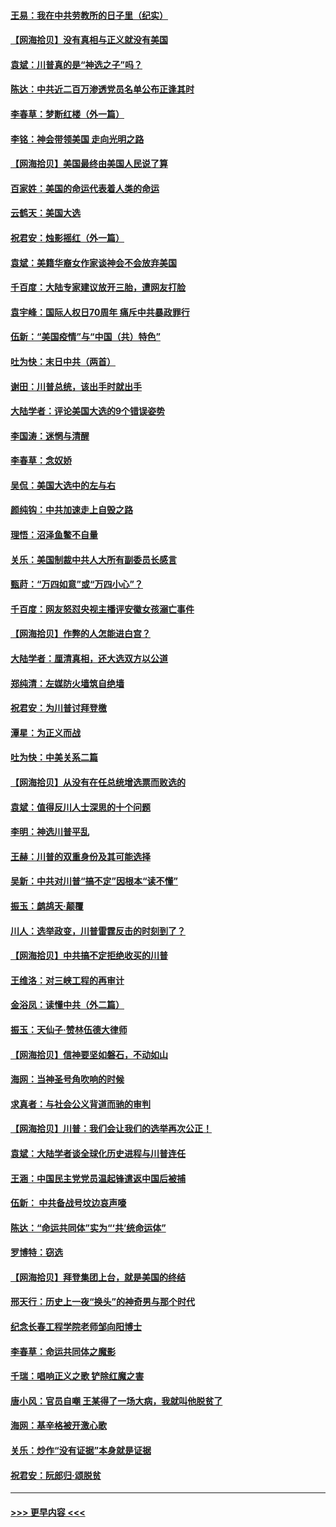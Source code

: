 #### [王易：我在中共劳教所的日子里（纪实）](../pages/nsc993/n12623303.md?t=12161302) 
#### [【网海拾贝】没有真相与正义就没有美国](../pages/nsc993/n12621885.md?t=12161302) 
#### [袁斌：川普真的是“神选之子”吗？](../pages/nsc993/n12621749.md?t=12161302) 
#### [陈达：中共近二百万渗透党员名单公布正逢其时](../pages/nsc993/n12620870.md?t=12161302) 
#### [李春草：梦断红楼（外一篇）](../pages/nsc993/n12619122.md?t=12161302) 
#### [李铭：神会带领美国 走向光明之路](../pages/nsc993/n12618584.md?t=12161302) 
#### [【网海拾贝】美国最终由美国人民说了算](../pages/nsc993/n12617255.md?t=12161302) 
#### [百家姓：美国的命运代表着人类的命运](../pages/nsc993/n12615838.md?t=12161302) 
#### [云鹤天：美国大选](../pages/nsc993/n12615994.md?t=12161302) 
#### [祝君安：烛影摇红（外一篇）](../pages/nsc993/n12615975.md?t=12161302) 
#### [袁斌：美籍华裔女作家谈神会不会放弃美国](../pages/nsc993/n12615263.md?t=12161302) 
#### [千百度：大陆专家建议放开三胎，遭网友打脸](../pages/nsc993/n12614456.md?t=12161302) 
#### [袁宇峰：国际人权日70周年 痛斥中共暴政罪行](../pages/nsc993/n12611965.md?t=12161302) 
#### [伍新：“美国疫情”与“中国（共）特色”](../pages/nsc993/n12611463.md?t=12161302) 
#### [吐为快：末日中共（两首）](../pages/nsc993/n12611461.md?t=12161302) 
#### [谢田：川普总统，该出手时就出手](../pages/nsc993/n12610905.md?t=12161302) 
#### [大陆学者：评论美国大选的9个错误姿势](../pages/nsc993/n12609586.md?t=12161302) 
#### [李国涛：迷惘与清醒](../pages/nsc993/n12607532.md?t=12161302) 
#### [李春草：念奴娇](../pages/nsc993/n12607083.md?t=12161302) 
#### [吴侃：美国大选中的左与右](../pages/nsc993/n12607054.md?t=12161302) 
#### [颜纯钩：中共加速走上自毁之路](../pages/nsc993/n12606473.md?t=12161302) 
#### [理悟：沼泽鱼鳖不自量](../pages/nsc993/n12606454.md?t=12161302) 
#### [关乐：美国制裁中共人大所有副委员长感言](../pages/nsc993/n12606442.md?t=12161302) 
#### [甄莳：“万四如意”或“万四小心”？](../pages/nsc993/n12606091.md?t=12161302) 
#### [千百度：网友怒怼央视主播评安徽女孩溺亡事件](../pages/nsc993/n12605370.md?t=12161302) 
#### [【网海拾贝】作弊的人怎能进白宫？](../pages/nsc993/n12603546.md?t=12161302) 
#### [大陆学者：厘清真相，还大选双方以公道](../pages/nsc993/n12603475.md?t=12161302) 
#### [郑纯清：左媒防火墙筑自绝墙](../pages/nsc993/n12602226.md?t=12161302) 
#### [祝君安：为川普讨拜登檄](../pages/nsc993/n12602199.md?t=12161302) 
#### [潭星：为正义而战](../pages/nsc993/n12600926.md?t=12161302) 
#### [吐为快：中美关系二篇](../pages/nsc993/n12600908.md?t=12161302) 
#### [【网海拾贝】从没有在任总统增选票而败选的](../pages/nsc993/n12600435.md?t=12161302) 
#### [袁斌：值得反川人士深思的十个问题](../pages/nsc993/n12600332.md?t=12161302) 
#### [李明：神选川普平乱](../pages/nsc993/n12599751.md?t=12161302) 
#### [王赫：川普的双重身份及其可能选择](../pages/nsc993/n12599723.md?t=12161302) 
#### [吴新：中共对川普“搞不定”因根本“读不懂”](../pages/nsc993/n12599502.md?t=12161302) 
#### [振玉：鹧鸪天‧颠覆](../pages/nsc993/n12599494.md?t=12161302) 
#### [川人：选举政变，川普雷霆反击的时刻到了？](../pages/nsc993/n12599291.md?t=12161302) 
#### [【网海拾贝】中共搞不定拒绝收买的川普](../pages/nsc993/n12598955.md?t=12161302) 
#### [王维洛：对三峡工程的再审计](../pages/nsc993/n12598436.md?t=12161302) 
#### [金浴凤：读懂中共（外二篇）](../pages/nsc993/n12597943.md?t=12161302) 
#### [振玉：天仙子‧赞林伍德大律师](../pages/nsc993/n12597929.md?t=12161302) 
#### [【网海拾贝】信神要坚如磐石，不动如山](../pages/nsc993/n12597901.md?t=12161302) 
#### [海网：当神圣号角吹响的时候](../pages/nsc993/n12595891.md?t=12161302) 
#### [求真者：与社会公义背道而驰的审判](../pages/nsc993/n12595868.md?t=12161302) 
#### [【网海拾贝】川普：我们会让我们的选举再次公正！](../pages/nsc993/n12594930.md?t=12161302) 
#### [袁斌：大陆学者谈全球化历史进程与川普连任](../pages/nsc993/n12594690.md?t=12161302) 
#### [王涵：中国民主党党员温起锋遣返中国后被捕](../pages/nsc993/n12594540.md?t=12161302) 
#### [伍新： 中共备战号坟边哀声嚎](../pages/nsc993/n12593086.md?t=12161302) 
#### [陈达：“命运共同体”实为“‘共’统命运体”](../pages/nsc993/n12590865.md?t=12161302) 
#### [罗博特：窃选](../pages/nsc993/n12590619.md?t=12161302) 
#### [【网海拾贝】拜登集团上台，就是美国的终结](../pages/nsc993/n12589725.md?t=12161302) 
#### [邢天行：历史上一夜“换头”的神奇男与那个时代](../pages/nsc993/n12589424.md?t=12161302) 
#### [纪念长春工程学院老师邹向阳博士](../pages/nsc993/n12585390.md?t=12161302) 
#### [李春草：命运共同体之魔影](../pages/nsc993/n12585026.md?t=12161302) 
#### [千瑞：唱响正义之歌 铲除红魔之害](../pages/nsc993/n12585002.md?t=12161302) 
#### [唐小风：官员自嘲 王某得了一场大病，我就叫他脱贫了](../pages/nsc993/n12584981.md?t=12161302) 
#### [海网：基辛格被开激心歌](../pages/nsc993/n12584946.md?t=12161302) 
#### [关乐：炒作“没有证据”本身就是证据](../pages/nsc993/n12583146.md?t=12161302) 
#### [祝君安：阮郎归‧颂脱贫](../pages/nsc993/n12583119.md?t=12161302) 

----
#### [ >>> 更早内容 <<< ](../indexes/nsc993-earlier.md)
